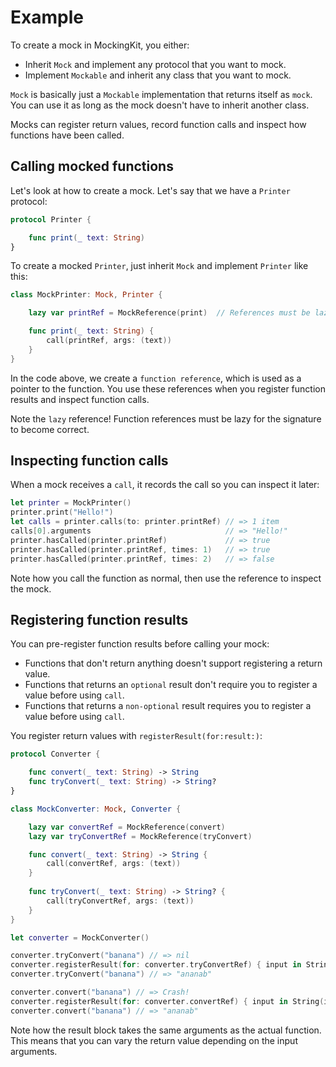 #  Example

To create a mock in MockingKit, you either:

* Inherit `Mock` and implement any protocol that you want to mock.
* Implement `Mockable` and inherit any class that you want to mock.

`Mock` is basically just a `Mockable` implementation that returns itself as `mock`.  You can use it as long as the mock doesn't have to inherit another class.

Mocks can register return values, record function calls and inspect how functions have been called. 


## Calling mocked functions

Let's look at how to create a mock. Let's say that we have a `Printer` protocol:

```swift
protocol Printer {

    func print(_ text: String)
}
```

To create a mocked `Printer`, just inherit `Mock` and implement `Printer` like this:

```swift
class MockPrinter: Mock, Printer {

    lazy var printRef = MockReference(print)  // References must be lazy

    func print(_ text: String) {
        call(printRef, args: (text))
    }
}
```

In the code above, we create a `function reference`, which is used as a pointer to the function. You use these references when you register function results and inspect function calls.

Note the `lazy` reference! Function references must be lazy for the signature to become correct.


## Inspecting function calls

When a mock receives a `call`, it records the call so you can inspect it later:

```swift
let printer = MockPrinter()
printer.print("Hello!")
let calls = printer.calls(to: printer.printRef) // => 1 item
calls[0].arguments                              // => "Hello!"
printer.hasCalled(printer.printRef)             // => true
printer.hasCalled(printer.printRef, times: 1)   // => true
printer.hasCalled(printer.printRef, times: 2)   // => false
```

Note how you call the function as normal, then use the reference to inspect the mock.


## Registering function results

You can pre-register function results before calling your mock:

* Functions that don't return anything doesn't support registering a return value.
* Functions that returns an `optional` result don't require you to register a value before using  `call`.
* Functions that returns a `non-optional` result requires you to register a value before using  `call`.

You register return values with `registerResult(for:result:)`:

```swift
protocol Converter {

    func convert(_ text: String) -> String
    func tryConvert(_ text: String) -> String?
}

class MockConverter: Mock, Converter {

    lazy var convertRef = MockReference(convert)
    lazy var tryConvertRef = MockReference(tryConvert)

    func convert(_ text: String) -> String {
        call(convertRef, args: (text))
    }
    
    func tryConvert(_ text: String) -> String? {
        call(tryConvertRef, args: (text))
    }
}

let converter = MockConverter()

converter.tryConvert("banana") // => nil
converter.registerResult(for: converter.tryConvertRef) { input in String(input.reversed()) }
converter.tryConvert("banana") // => "ananab"

converter.convert("banana") // => Crash!
converter.registerResult(for: converter.convertRef) { input in String(input.reversed()) }
converter.convert("banana") // => "ananab"
```

Note how the result block takes the same arguments as the actual function. This means that you can vary the return value depending on the input arguments.
